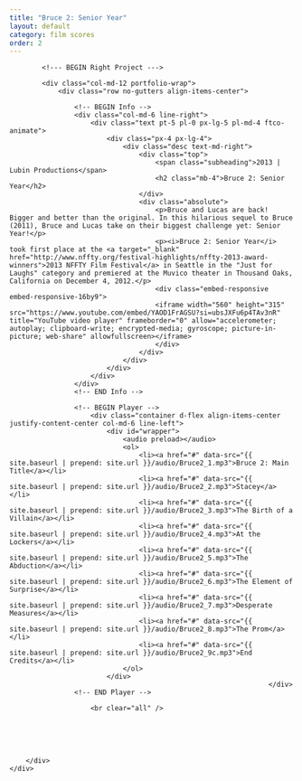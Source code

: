 ```yaml
---
title: "Bruce 2: Senior Year"
layout: default
category: film scores
order: 2
---
```


<section class="ftco-section ftco-no-pt ftco-no-pb">
    <div class="container px-md-0">
        <div class="row d-flex no-gutters">
            

            <!--- BEGIN Right Project --->

            <div class="col-md-12 portfolio-wrap">
                <div class="row no-gutters align-items-center">
                                                        
                    <!-- BEGIN Info -->
                    <div class="col-md-6 line-right">
                        <div class="text pt-5 pl-0 px-lg-5 pl-md-4 ftco-animate">
                            <div class="px-4 px-lg-4">
                                <div class="desc text-md-right">
                                    <div class="top">
                                        <span class="subheading">2013 | Lubin Productions</span>
                                        <h2 class="mb-4">Bruce 2: Senior Year</h2>
                                    </div>
                                    <div class="absolute">
                                        <p>Bruce and Lucas are back! Bigger and better than the original. In this hilarious sequel to Bruce (2011), Bruce and Lucas take on their biggest challenge yet: Senior Year!</p>
                                        <p><i>Bruce 2: Senior Year</i> took first place at the <a target="_blank" href="http://www.nffty.org/festival-highlights/nffty-2013-award-winners">2013 NFFTY Film Festival</a> in Seattle in the "Just for Laughs" category and premiered at the Muvico theater in Thousand Oaks, California on December 4, 2012.</p>
                                        <div class="embed-responsive embed-responsive-16by9">
                                        <iframe width="560" height="315" src="https://www.youtube.com/embed/YAOD1FrAGSU?si=ubsJXFu6p4TAv3nR" title="YouTube video player" frameborder="0" allow="accelerometer; autoplay; clipboard-write; encrypted-media; gyroscope; picture-in-picture; web-share" allowfullscreen></iframe>
                                        </div>
                                    </div>
                                </div>
                            </div>
                        </div>
                    </div>
                    <!-- END Info -->
                    
                    <!-- BEGIN Player -->
                        <div class="container d-flex align-items-center justify-content-center col-md-6 line-left">
                            <div id="wrapper">
                                <audio preload></audio>
                                <ol>
                                    <li><a href="#" data-src="{{ site.baseurl | prepend: site.url }}/audio/Bruce2_1.mp3">Bruce 2: Main Title</a></li>
                                    <li><a href="#" data-src="{{ site.baseurl | prepend: site.url }}/audio/Bruce2_2.mp3">Stacey</a></li>
                                    <li><a href="#" data-src="{{ site.baseurl | prepend: site.url }}/audio/Bruce2_3.mp3">The Birth of a Villain</a></li>
                                    <li><a href="#" data-src="{{ site.baseurl | prepend: site.url }}/audio/Bruce2_4.mp3">At the Lockers</a></li>
                                    <li><a href="#" data-src="{{ site.baseurl | prepend: site.url }}/audio/Bruce2_5.mp3">The Abduction</a></li>
                                    <li><a href="#" data-src="{{ site.baseurl | prepend: site.url }}/audio/Bruce2_6.mp3">The Element of Surprise</a></li>
                                    <li><a href="#" data-src="{{ site.baseurl | prepend: site.url }}/audio/Bruce2_7.mp3">Desperate Measures</a></li>
                                    <li><a href="#" data-src="{{ site.baseurl | prepend: site.url }}/audio/Bruce2_8.mp3">The Prom</a></li>
                                    <li><a href="#" data-src="{{ site.baseurl | prepend: site.url }}/audio/Bruce2_9c.mp3">End Credits</a></li>
                                </ol>
                            </div>
                                                                    </div>
                    <!-- END Player -->

                        <br clear="all" />
<br />
<br clear="all" />
<br />
                </div>
            </div>
            <!-- END Right Project -->
            
        </div>
    </div>
</section>
